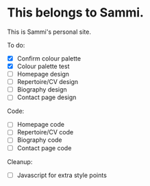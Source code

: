 # This belongs to Sammi.

This is Sammi's personal site.

To do:

- [x] Confirm colour palette
- [x] Colour palette test
- [ ] Homepage design
- [ ] Repertoire/CV design
- [ ] Biography design
- [ ] Contact page design

Code:

- [ ] Homepage code
- [ ] Repertoire/CV code
- [ ] Biography code
- [ ] Contact page code

Cleanup:

- [ ] Javascript for extra style points

